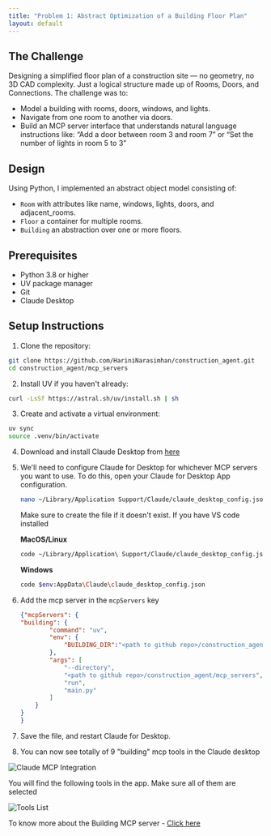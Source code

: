 ```yaml
---
title: "Problem 1: Abstract Optimization of a Building Floor Plan"
layout: default
---
```


## The Challenge
Designing a simplified floor plan of a construction site — no geometry, no 3D CAD complexity. Just a logical structure made up of Rooms, Doors, and Connections. The challenge was to:
- Model a building with rooms, doors, windows, and lights.
- Navigate from one room to another via doors.
- Build an MCP server interface that understands natural language instructions like: “Add a door between room 3 and room 7” or “Set the number of lights in room 5 to 3”

## Design

Using Python, I implemented an abstract object model consisting of:
* ```Room``` with attributes like name, windows, lights, doors, and adjacent_rooms.
* ```Floor``` a container for multiple rooms.
* ```Building``` an abstraction over one or more floors.

## Prerequisites

- Python 3.8 or higher
- UV package manager
- Git
- Claude Desktop

## Setup Instructions

1. Clone the repository:
```bash
git clone https://github.com/HariniNarasimhan/construction_agent.git
cd construction_agent/mcp_servers
```

2. Install UV if you haven't already:
```bash
curl -LsSf https://astral.sh/uv/install.sh | sh
```

3. Create and activate a virtual environment:
```bash
uv sync
source .venv/bin/activate
```
4. Download and install Claude Desktop from [here](http://claude.ai/download)

5. We'll need to configure Claude for Desktop for whichever MCP servers you want to use. To do this, open your Claude for Desktop App configuration.

    ```bash
    nano ~/Library/Application Support/Claude/claude_desktop_config.json
    ```
   Make sure to create the file if it doesn't exist. If you have VS code installed

   **MacOS/Linux**
   ```bash
   code ~/Library/Application\ Support/Claude/claude_desktop_config.json
   ```

   **Windows**
   ```bash
   code $env:AppData\Claude\claude_desktop_config.json
   ```

7. Add the mcp server in the ```mcpServers``` key
    ```json
    {"mcpServers": {
    "building": {
            "command": "uv",
            "env": {
                "BUILDING_DIR":"<path to github repo>/construction_agent/building_data"
            },
            "args": [
                "--directory",
                "<path to github repo>/construction_agent/mcp_servers",
                "run",
                "main.py"
            ]
        }
    }
    }
    ```

8. Save the file, and restart Claude for Desktop.

9. You can now see totally of 9 "building" mcp tools in the Claude desktop

![Claude MCP Integration](https://harininarasimhan.github.io/construction_project_agentic/assets/calude_mcp.png)

You will find the following tools in the app. Make sure all of them are selected

![Tools List](https://harininarasimhan.github.io/construction_project_agentic/assets/tools_list.png)

To know more about the Building MCP server - [Click here](https://harininarasimhan.github.io/construction_project_agentic/mcp_servers/)
